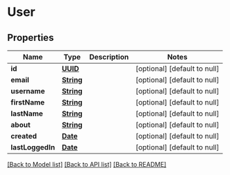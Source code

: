 # User
## Properties

Name | Type | Description | Notes
------------ | ------------- | ------------- | -------------
**id** | [**UUID**](UUID.md) |  | [optional] [default to null]
**email** | [**String**](string.md) |  | [optional] [default to null]
**username** | [**String**](string.md) |  | [optional] [default to null]
**firstName** | [**String**](string.md) |  | [optional] [default to null]
**lastName** | [**String**](string.md) |  | [optional] [default to null]
**about** | [**String**](string.md) |  | [optional] [default to null]
**created** | [**Date**](DateTime.md) |  | [optional] [default to null]
**lastLoggedIn** | [**Date**](DateTime.md) |  | [optional] [default to null]

[[Back to Model list]](../README.md#documentation-for-models) [[Back to API list]](../README.md#documentation-for-api-endpoints) [[Back to README]](../README.md)

